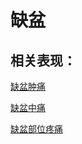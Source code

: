# 缺盆## 相关表现： [缺盆肿痛](https://www.gmzyjc.com/search/result?wd=缺盆肿痛)[缺盆中痛](https://www.gmzyjc.com/search/result?wd=缺盆中痛)[缺盆部位疼痛](https://www.gmzyjc.com/search/result?wd=缺盆部位疼痛)